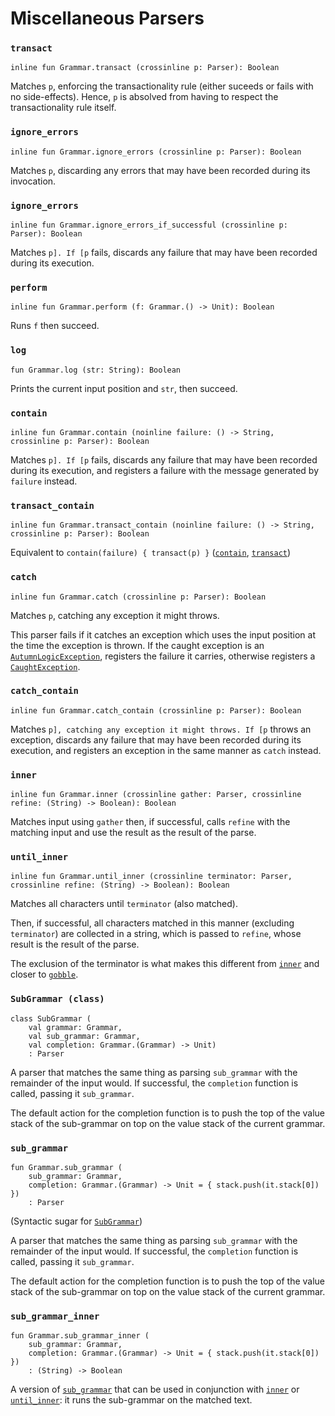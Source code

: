 # Miscellaneous Parsers

### `transact`

    inline fun Grammar.transact (crossinline p: Parser): Boolean

Matches `p`, enforcing the transactionality rule (either suceeds or fails with no side-effects).
Hence, `p` is absolved from having to respect the transactionality rule itself.

### `ignore_errors`

    inline fun Grammar.ignore_errors (crossinline p: Parser): Boolean

Matches `p`, discarding any errors that may have been recorded during its invocation.

### `ignore_errors`

    inline fun Grammar.ignore_errors_if_successful (crossinline p: Parser): Boolean

Matches `p]. If [p` fails, discards any failure that may have been recorded during its execution.

### `perform`

    inline fun Grammar.perform (f: Grammar.() -> Unit): Boolean

Runs `f` then succeed.

### `log`

    fun Grammar.log (str: String): Boolean

Prints the current input position and `str`, then succeed.

### `contain`

    inline fun Grammar.contain (noinline failure: () -> String, crossinline p: Parser): Boolean

Matches `p]. If [p` fails, discards any failure that may have been recorded during its execution,
and registers a failure with the message generated by `failure` instead.

### `transact_contain`

    inline fun Grammar.transact_contain (noinline failure: () -> String, crossinline p: Parser): Boolean

Equivalent to `contain(failure) { transact(p) }` ([`contain`], [`transact`])

[`contain`]: #contain
[`transact`]: #transact

### `catch`

    inline fun Grammar.catch (crossinline p: Parser): Boolean

Matches `p`, catching any exception it might throws.

This parser fails if it catches an exception which uses the input position at the time
the exception is thrown. If the caught exception is an
[`AutumnLogicException`], registers the failure it carries, otherwise registers a
[`CaughtException`].

[`AutumnLogicException`]: TODO
[`CaughtException`]: TODO

### `catch_contain`

    inline fun Grammar.catch_contain (crossinline p: Parser): Boolean

Matches `p], catching any exception it might throws. If [p` throws an exception, discards any
failure that may have been recorded during its execution, and registers an exception in the
same manner as `catch` instead.

### `inner`

    inline fun Grammar.inner (crossinline gather: Parser, crossinline refine: (String) -> Boolean): Boolean

Matches input using `gather` then, if successful, calls `refine` with the matching input
and use the result as the result of the parse.

### `until_inner`

    inline fun Grammar.until_inner (crossinline terminator: Parser, crossinline refine: (String) -> Boolean): Boolean

Matches all characters until `terminator` (also matched).

Then, if successful, all characters matched in this manner (excluding `terminator`) are collected
in a string, which is passed to `refine`, whose result is the result of the parse.

The exclusion of the terminator is what makes this different from [`inner`] and closer
to [`gobble`].

[`inner`]: #inner
[`gobble`]: stack.md#gobble

### `SubGrammar (class)`

    class SubGrammar (
        val grammar: Grammar,
        val sub_grammar: Grammar,
        val completion: Grammar.(Grammar) -> Unit)
        : Parser

A parser that matches the same thing as parsing `sub_grammar` with the remainder of the input
would. If successful, the `completion` function is called, passing it `sub_grammar`.

The default action for the completion function is to push the top of the value stack of the
sub-grammar on top on the value stack of the current grammar.

### `sub_grammar`

    fun Grammar.sub_grammar (
        sub_grammar: Grammar,
        completion: Grammar.(Grammar) -> Unit = { stack.push(it.stack[0]) })
        : Parser

(Syntactic sugar for [`SubGrammar`])

[`SubGrammar`]: #subgrammar-class

A parser that matches the same thing as parsing `sub_grammar` with the remainder of the input
would. If successful, the `completion` function is called, passing it `sub_grammar`.

The default action for the completion function is to push the top of the value stack of the
sub-grammar on top on the value stack of the current grammar.

### `sub_grammar_inner`

    fun Grammar.sub_grammar_inner (
        sub_grammar: Grammar,
        completion: Grammar.(Grammar) -> Unit = { stack.push(it.stack[0]) })
        : (String) -> Boolean

A version of [`sub_grammar`] that can be used in conjunction with [`inner`] or [`until_inner`]:
it runs the sub-grammar on the matched text.

[`sub_grammar`]: #sub_grammar
[`until_inner`]: #until_inner

